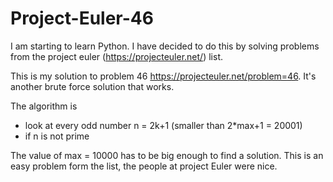 # Project-Euler-46

I am starting to learn Python. I have decided to do this by solving problems from the project euler (https://projecteuler.net/) list.

This is my solution to problem 46 https://projecteuler.net/problem=46. It's another brute force solution that works.

The algorithm is
- look at every odd number n = 2k+1 (smaller than 2*max+1 = 20001)
- if n is not prime


The value of max = 10000 has to be big enough to find a solution. This is an easy problem form the list, the people at project Euler were nice.
